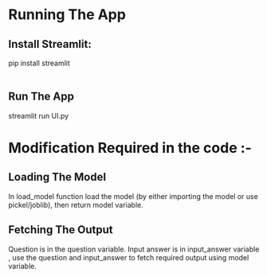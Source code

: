 <h1> Running The App </h1>
<h2> Install Streamlit: </h2>
pip install streamlit<br><br>

<h2> Run The App </h2>
streamlit run UI.py

<h1>Modification Required in the code :- </h1>

<h2> Loading The Model </h2>

In load_model function load the model (by either importing the model or use pickel/joblib), then return model variable.

<h2> Fetching The Output </h2>

Question is in the question variable. Input answer is in input_answer variable , use the question and input_answer to fetch required output using model variable.
